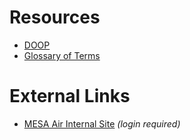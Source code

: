 # Resources

- [DOOP](https://kaufman-lab.github.io/doop) 
- [Glossary of Terms](glossary.md)

# External Links

- [MESA Air Internal Site](https://www.uwchscc.org/MESAAP) _(login required)_
